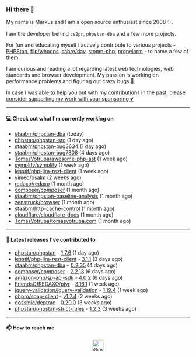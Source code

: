 ### Hi there 👋



My name is Markus and I am a open source enthusiast since 2008 ✨.

I am the developer behind `cs2pr`, `phpstan-dba` and a few more projects.

For fun and educating myself I actively contribute to various projects - [PHPStan](https://github.com/phpstan/phpstan-src), [filp/whoops](https://github.com/filp/whoops), [sabre/dav](https://github.com/sabre-io/dav), [stomp-php](https://github.com/stomp-php/stomp-php), [propelorm](https://github.com/propelorm) - to name a few of them.

I am curious and reading a lot regarding latest web technologies, web standards and browser development. My passion is working on performance problems and figuring out crazy bugs 🐜.

In case I was able to help you out with my contributions in the past, [please consider supporting my work with your sponsoring 💕](https://github.com/sponsors/staabm)


---

#### 💻 Check out what I'm currently working on

- [staabm/phpstan-dba](https://github.com/staabm/phpstan-dba) (today)
- [phpstan/phpstan-src](https://github.com/phpstan/phpstan-src) (1 day ago)
- [staabm/phpstan-bug3634](https://github.com/staabm/phpstan-bug3634) (1 day ago)
- [staabm/phpstan-bug7308](https://github.com/staabm/phpstan-bug7308) (4 days ago)
- [TomasVotruba/awesome-php-ast](https://github.com/TomasVotruba/awesome-php-ast) (1 week ago)
- [symplify/symplify](https://github.com/symplify/symplify) (1 week ago)
- [lesstif/php-jira-rest-client](https://github.com/lesstif/php-jira-rest-client) (1 week ago)
- [vimeo/psalm](https://github.com/vimeo/psalm) (2 weeks ago)
- [redaxo/redaxo](https://github.com/redaxo/redaxo) (1 month ago)
- [composer/composer](https://github.com/composer/composer) (1 month ago)
- [staabm/phpstan-baseline-analysis](https://github.com/staabm/phpstan-baseline-analysis) (1 month ago)
- [zenstruck/browser](https://github.com/zenstruck/browser) (1 month ago)
- [staabm/http-cache-control](https://github.com/staabm/http-cache-control) (1 month ago)
- [cloudflare/cloudflare-docs](https://github.com/cloudflare/cloudflare-docs) (1 month ago)
- [TomasVotruba/tomasvotruba.com](https://github.com/TomasVotruba/tomasvotruba.com) (1 month ago)

---

#### 🔭 Latest releases I've contributed to

- [phpstan/phpstan](https://github.com/phpstan/phpstan) - [1.7.6](https://github.com/phpstan/phpstan/releases/tag/1.7.6) (1 day ago)
- [lesstif/php-jira-rest-client](https://github.com/lesstif/php-jira-rest-client) - [3.1.1](https://github.com/lesstif/php-jira-rest-client/releases/tag/3.1.1) (3 days ago)
- [staabm/phpstan-dba](https://github.com/staabm/phpstan-dba) - [0.2.35](https://github.com/staabm/phpstan-dba/releases/tag/0.2.35) (4 days ago)
- [composer/composer](https://github.com/composer/composer) - [2.2.13](https://github.com/composer/composer/releases/tag/2.2.13) (6 days ago)
- [amazon-php/sp-api-sdk](https://github.com/amazon-php/sp-api-sdk) - [4.0.2](https://github.com/amazon-php/sp-api-sdk/releases/tag/4.0.2) (6 days ago)
- [FriendsOfREDAXO/plyr](https://github.com/FriendsOfREDAXO/plyr) - [3.16.1](https://github.com/FriendsOfREDAXO/plyr/releases/tag/3.16.1) (1 week ago)
- [jquery-validation/jquery-validation](https://github.com/jquery-validation/jquery-validation) - [1.19.4](https://github.com/jquery-validation/jquery-validation/releases/tag/1.19.4) (1 week ago)
- [phpro/soap-client](https://github.com/phpro/soap-client) - [v1.7.4](https://github.com/phpro/soap-client/releases/tag/v1.7.4) (2 weeks ago)
- [qossmic/deptrac](https://github.com/qossmic/deptrac) - [0.20.0](https://github.com/qossmic/deptrac/releases/tag/0.20.0) (3 weeks ago)
- [phpstan/phpstan-strict-rules](https://github.com/phpstan/phpstan-strict-rules) - [1.2.3](https://github.com/phpstan/phpstan-strict-rules/releases/tag/1.2.3) (3 weeks ago)

---

#### 📫 How to reach me

<p align="center">
<a href="https://twitter.com/@markusstaab" target="blank"><img align="center" src="https://cdn.jsdelivr.net/npm/simple-icons@3.0.1/icons/twitter.svg" alt="@markusstaab" height="30" width="30" /></a>
</p>
